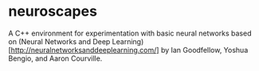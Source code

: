 # neuroscapes
A C++ environment for experimentation with basic neural networks based on (Neural Networks and Deep Learning)[http://neuralnetworksanddeeplearning.com/] by Ian Goodfellow, Yoshua Bengio, and Aaron Courville.
